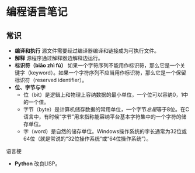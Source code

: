 # 编程语言笔记

## 常识

- **编译和执行** 源文件需要经过编译器编译和链接成为可执行文件。
- **解释** 源程序通过解释器边解释边运行。
- **标识符（biāo zhì fú）** 如果一个字符序列不能用作标识符，那么它是一个关键字（keyword）。如果一个字符序列不应当用作标识符，那么它是一个保留标识符（reserved identifier）。
- **位、字节与字**
  - 位（bit）是逻辑上和物理上容纳数据的最小单位，一个位可以容纳0，1中的一个值。
  - 字节（byte）是计算机储存数据的常用单位，一个字节*总是*等于8位。在C语言中，有时候“字节”用来指称能容纳平台基本字符集中的一个字符的储存单位。
  - 字（word）是自然的储存单位。Windows操作系统的字长通常为32位或64位（就是常说的“32位操作系统”或“64位操作系统”）。

语言梗

- **Python** 改良LISP。
